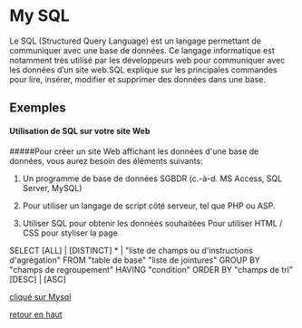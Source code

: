 <a name="top">

# My SQL

<a name="ancre"></a> 
Le SQL (Structured Query Language) est un langage permettant de communiquer avec une base de données. Ce langage informatique est notamment très utilisé par les développeurs web pour communiquer avec les données d’un site web.SQL explique sur les principales commandes pour lire, insérer, modifier et supprimer des données dans une base.

## Exemples 

#### Utilisation de SQL sur votre site Web

#####Pour créer un site Web affichant les données d'une base de données, vous aurez besoin des éléments suivants:

<a name="ancre"></a> 
1. Un programme de base de données SGBDR (c.-à-d. MS Access, 
SQL Server, MySQL)

1. Pour utiliser un langage de script côté serveur, tel que PHP ou ASP.

3. Utiliser SQL pour obtenir les données souhaitées
Pour utiliser HTML / CSS pour styliser la page

SELECT [ALL] | [DISTINCT] * | "liste de champs ou d'instructions d'agrégation"
FROM "table de base"
"liste de jointures"
GROUP BY "champs de regroupement"
HAVING "condition"
ORDER BY "champs de tri" [DESC] | [ASC]

[cliqué sur Mysql](https://laurent-audibert.developpez.com/Cours-BD/?page=langage-sql)

[retour en haut](#top)